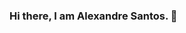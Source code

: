 ### Hi there, I am Alexandre Santos. 👋

<!--
**alexandremsantos/alexandremsantos** is a ✨ _special_ ✨ repository because its `README.md` (this file) appears on your GitHub profile.

Here are some ideas to get you started:

- 🔭 I’m currently working on Alterdata Software.
- 🌱 I’m currently learning HTML, CSS and Javascript.
- 👯 I’m looking to collaborate on ...
- 🤔 I’m looking for help with ...
- 💬 Ask me about ...
- 📫 How to reach me: mello.alexandre@gmail.com.
- 😄 Pronouns: ...
- ⚡ Fun fact: ...
-->
